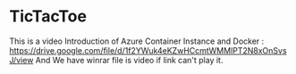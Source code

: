# TicTacToe
This is a video Introduction of Azure Container Instance and Docker
: https://drive.google.com/file/d/1f2YWuk4eKZwHCcmtWMMlPT2N8xOnSvsJ/view
And We have winrar file is video if link can't play it.
